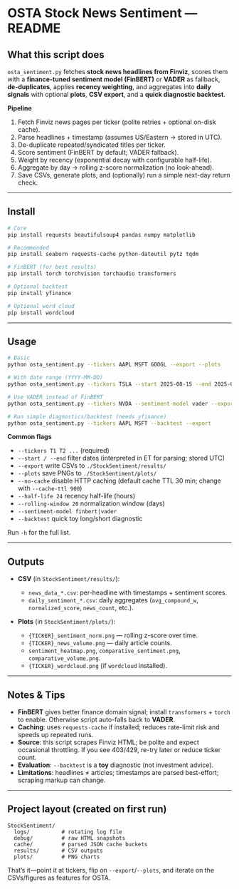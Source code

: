 # OSTA Stock News Sentiment — README

## What this script does

`osta_sentiment.py` fetches **stock news headlines from Finviz**, scores them with a **finance-tuned sentiment model (FinBERT)** or **VADER** as fallback, **de-duplicates**, applies **recency weighting**, and aggregates into **daily signals** with optional **plots**, **CSV export**, and a **quick diagnostic backtest**.

**Pipeline**

1. Fetch Finviz news pages per ticker (polite retries + optional on-disk cache).
2. Parse headlines + timestamp (assumes US/Eastern → stored in UTC).
3. De-duplicate repeated/syndicated titles per ticker.
4. Score sentiment (FinBERT by default; VADER fallback).
5. Weight by recency (exponential decay with configurable half-life).
6. Aggregate by day → rolling z-score normalization (no look-ahead).
7. Save CSVs, generate plots, and (optionally) run a simple next-day return check.

---

## Install

```bash
# Core
pip install requests beautifulsoup4 pandas numpy matplotlib

# Recommended
pip install seaborn requests-cache python-dateutil pytz tqdm

# FinBERT (for best results)
pip install torch torchvision torchaudio transformers

# Optional backtest
pip install yfinance

# Optional word cloud
pip install wordcloud
```

---

## Usage

```bash
# Basic
python osta_sentiment.py --tickers AAPL MSFT GOOGL --export --plots

# With date range (YYYY-MM-DD)
python osta_sentiment.py --tickers TSLA --start 2025-08-15 --end 2025-09-15 --export --plots

# Use VADER instead of FinBERT
python osta_sentiment.py --tickers NVDA --sentiment-model vader --export

# Run simple diagnostics/backtest (needs yfinance)
python osta_sentiment.py --tickers AAPL MSFT --backtest --export
```

**Common flags**

* `--tickers T1 T2 ...` (required)
* `--start / --end` filter dates (interpreted in ET for parsing; stored UTC)
* `--export` write CSVs to `./StockSentiment/results/`
* `--plots` save PNGs to `./StockSentiment/plots/`
* `--no-cache` disable HTTP caching (default cache TTL 30 min; change with `--cache-ttl 900`)
* `--half-life 24` recency half-life (hours)
* `--rolling-window 20` normalization window (days)
* `--sentiment-model finbert|vader`
* `--backtest` quick toy long/short diagnostic

Run `-h` for the full list.

---

## Outputs

* **CSV** (in `StockSentiment/results/`):

  * `news_data_*.csv`: per-headline with timestamps + sentiment scores.
  * `daily_sentiment_*.csv`: daily aggregates (`avg_compound_w`, `normalized_score`, `news_count`, etc.).
* **Plots** (in `StockSentiment/plots/`):

  * `{TICKER}_sentiment_norm.png` — rolling z-score over time.
  * `{TICKER}_news_volume.png` — daily article counts.
  * `sentiment_heatmap.png`, `comparative_sentiment.png`, `comparative_volume.png`.
  * `{TICKER}_wordcloud.png` (if `wordcloud` installed).

---

## Notes & Tips

* **FinBERT** gives better finance domain signal; install `transformers` + `torch` to enable. Otherwise script auto-falls back to **VADER**.
* **Caching**: uses `requests-cache` if installed; reduces rate-limit risk and speeds up repeated runs.
* **Source**: this script scrapes Finviz HTML; be polite and expect occasional throttling. If you see 403/429, re-try later or reduce ticker count.
* **Evaluation**: `--backtest` is a **toy** diagnostic (not investment advice).
* **Limitations**: headlines ≠ articles; timestamps are parsed best-effort; scraping markup can change.

---

## Project layout (created on first run)

```
StockSentiment/
  logs/          # rotating log file
  debug/         # raw HTML snapshots
  cache/         # parsed JSON cache buckets
  results/       # CSV outputs
  plots/         # PNG charts
```

That’s it—point it at tickers, flip on `--export`/`--plots`, and iterate on the CSVs/figures as features for OSTA.
